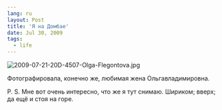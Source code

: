 ```yaml
---
lang: ru
layout: Post
title: 'Я на Домбае'
date: Jul 30, 2009
tags:
  - life
---
```


![2009-07-21-20D-4507-Olga-Flegontova.jpg](upload://2009-07-21-20D-4507-Olga-Flegontova.jpg)

Фотографировала, конечно же, любимая жена Ольгавладимировна.

P. S. Мне вот очень интересно, что же я тут снимаю. Шириком; вверх; да ещё и стоя на горе.
